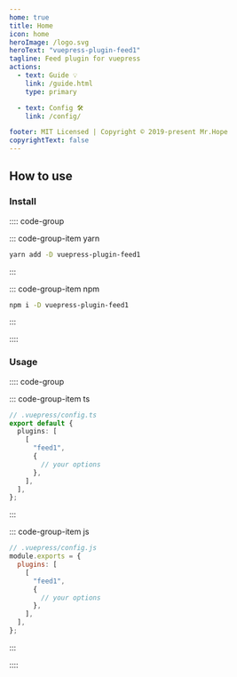 ```yaml
---
home: true
title: Home
icon: home
heroImage: /logo.svg
heroText: "vuepress-plugin-feed1"
tagline: Feed plugin for vuepress
actions:
  - text: Guide 💡
    link: /guide.html
    type: primary

  - text: Config 🛠
    link: /config/

footer: MIT Licensed | Copyright © 2019-present Mr.Hope
copyrightText: false
---
```


## How to use

### Install

:::: code-group

::: code-group-item yarn

```bash
yarn add -D vuepress-plugin-feed1
```

:::

::: code-group-item npm

```bash
npm i -D vuepress-plugin-feed1
```

:::

::::

### Usage

:::: code-group

::: code-group-item ts

```ts
// .vuepress/config.ts
export default {
  plugins: [
    [
      "feed1",
      {
        // your options
      },
    ],
  ],
};
```

:::

::: code-group-item js

```js
// .vuepress/config.js
module.exports = {
  plugins: [
    [
      "feed1",
      {
        // your options
      },
    ],
  ],
};
```

:::

::::
